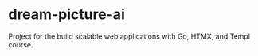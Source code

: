 # dream-picture-ai
Project for the build scalable web applications with Go, HTMX, and Templ course.
